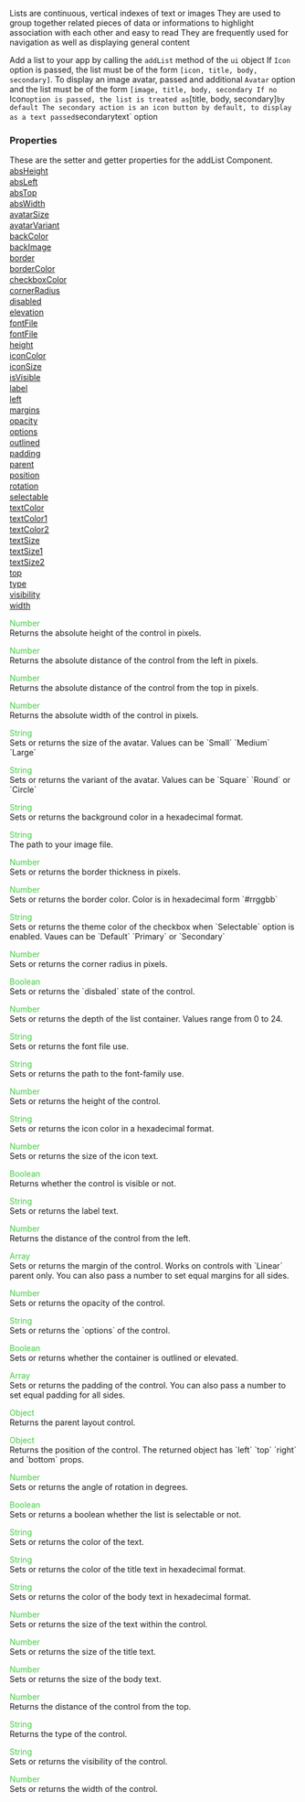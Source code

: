 Lists are continuous, vertical indexes of text or images
They are used to group together related pieces of data or informations to highlight association with each other and easy to read
They are frequently used for navigation as well as displaying general content


Add a list to your app by calling the `addList` method of the `ui` object
If `Icon` option is passed, the list must be of the form `[icon, title, body, secondary]`. To display an image avatar, passed and additional `Avatar` option and the list must be of the form `[image, title, body, secondary
If no `Icon` option is passed, the list is treated as `[title, body, secondary]` by default
The secondary action is an icon button by default, to display as a text passed `secondarytext` option


<h3>Properties</h3>These are the setter and getter properties for the addList Component.<div class="samp" style="margin-top:2px;"><a href="#absheight-0" data-transition="pop" data-rel="popup" class="ui-link">absHeight </a></div><div class="samp" style="margin-top:2px;"><a href="#absleft-5" data-transition="pop" data-rel="popup" class="ui-link">absLeft </a></div><div class="samp" style="margin-top:2px;"><a href="#abstop-10" data-transition="pop" data-rel="popup" class="ui-link">absTop </a></div><div class="samp" style="margin-top:2px;"><a href="#abswidth-15" data-transition="pop" data-rel="popup" class="ui-link">absWidth </a></div><div class="samp" style="margin-top:2px;"><a href="#avatarsize-20" data-transition="pop" data-rel="popup" class="ui-link">avatarSize </a></div><div class="samp" style="margin-top:2px;"><a href="#avatarvariant-25" data-transition="pop" data-rel="popup" class="ui-link">avatarVariant </a></div><div class="samp" style="margin-top:2px;"><a href="#backcolor-30" data-transition="pop" data-rel="popup" class="ui-link">backColor </a></div><div class="samp" style="margin-top:2px;"><a href="#backimage-35" data-transition="pop" data-rel="popup" class="ui-link">backImage </a></div><div class="samp" style="margin-top:2px;"><a href="#border-40" data-transition="pop" data-rel="popup" class="ui-link">border </a></div><div class="samp" style="margin-top:2px;"><a href="#bordercolor-45" data-transition="pop" data-rel="popup" class="ui-link">borderColor </a></div><div class="samp" style="margin-top:2px;"><a href="#checkboxcolor-50" data-transition="pop" data-rel="popup" class="ui-link">checkboxColor </a></div><div class="samp" style="margin-top:2px;"><a href="#cornerradius-55" data-transition="pop" data-rel="popup" class="ui-link">cornerRadius </a></div><div class="samp" style="margin-top:2px;"><a href="#disabled-60" data-transition="pop" data-rel="popup" class="ui-link">disabled </a></div><div class="samp" style="margin-top:2px;"><a href="#elevation-65" data-transition="pop" data-rel="popup" class="ui-link">elevation </a></div><div class="samp" style="margin-top:2px;"><a href="#fontfile-70" data-transition="pop" data-rel="popup" class="ui-link">fontFile </a></div><div class="samp" style="margin-top:2px;"><a href="#fontfile-75" data-transition="pop" data-rel="popup" class="ui-link">fontFile </a></div><div class="samp" style="margin-top:2px;"><a href="#height-80" data-transition="pop" data-rel="popup" class="ui-link">height </a></div><div class="samp" style="margin-top:2px;"><a href="#iconcolor-85" data-transition="pop" data-rel="popup" class="ui-link">iconColor </a></div><div class="samp" style="margin-top:2px;"><a href="#iconsize-90" data-transition="pop" data-rel="popup" class="ui-link">iconSize </a></div><div class="samp" style="margin-top:2px;"><a href="#isvisible-95" data-transition="pop" data-rel="popup" class="ui-link">isVisible </a></div><div class="samp" style="margin-top:2px;"><a href="#label-100" data-transition="pop" data-rel="popup" class="ui-link">label </a></div><div class="samp" style="margin-top:2px;"><a href="#left-105" data-transition="pop" data-rel="popup" class="ui-link">left </a></div><div class="samp" style="margin-top:2px;"><a href="#margins-110" data-transition="pop" data-rel="popup" class="ui-link">margins </a></div><div class="samp" style="margin-top:2px;"><a href="#opacity-115" data-transition="pop" data-rel="popup" class="ui-link">opacity </a></div><div class="samp" style="margin-top:2px;"><a href="#options-120" data-transition="pop" data-rel="popup" class="ui-link">options </a></div><div class="samp" style="margin-top:2px;"><a href="#outlined-125" data-transition="pop" data-rel="popup" class="ui-link">outlined </a></div><div class="samp" style="margin-top:2px;"><a href="#padding-130" data-transition="pop" data-rel="popup" class="ui-link">padding </a></div><div class="samp" style="margin-top:2px;"><a href="#parent-135" data-transition="pop" data-rel="popup" class="ui-link">parent </a></div><div class="samp" style="margin-top:2px;"><a href="#position-140" data-transition="pop" data-rel="popup" class="ui-link">position </a></div><div class="samp" style="margin-top:2px;"><a href="#rotation-145" data-transition="pop" data-rel="popup" class="ui-link">rotation </a></div><div class="samp" style="margin-top:2px;"><a href="#selectable-150" data-transition="pop" data-rel="popup" class="ui-link">selectable </a></div><div class="samp" style="margin-top:2px;"><a href="#textcolor-155" data-transition="pop" data-rel="popup" class="ui-link">textColor </a></div><div class="samp" style="margin-top:2px;"><a href="#textcolor1-160" data-transition="pop" data-rel="popup" class="ui-link">textColor1 </a></div><div class="samp" style="margin-top:2px;"><a href="#textcolor2-165" data-transition="pop" data-rel="popup" class="ui-link">textColor2 </a></div><div class="samp" style="margin-top:2px;"><a href="#textsize-170" data-transition="pop" data-rel="popup" class="ui-link">textSize </a></div><div class="samp" style="margin-top:2px;"><a href="#textsize1-175" data-transition="pop" data-rel="popup" class="ui-link">textSize1 </a></div><div class="samp" style="margin-top:2px;"><a href="#textsize2-180" data-transition="pop" data-rel="popup" class="ui-link">textSize2 </a></div><div class="samp" style="margin-top:2px;"><a href="#top-185" data-transition="pop" data-rel="popup" class="ui-link">top </a></div><div class="samp" style="margin-top:2px;"><a href="#type-190" data-transition="pop" data-rel="popup" class="ui-link">type </a></div><div class="samp" style="margin-top:2px;"><a href="#visibility-195" data-transition="pop" data-rel="popup" class="ui-link">visibility </a></div><div class="samp" style="margin-top:2px;"><a href="#width-200" data-transition="pop" data-rel="popup" class="ui-link">width </a></div>
<div data-role="popup" id="absheight-0" class="ui-content"><p><span style="color:#4c4;">Number</span><br>Returns the absolute height of the control in pixels.</p></div><div data-role="popup" id="absleft-5" class="ui-content"><p><span style="color:#4c4;">Number</span><br>Returns the absolute distance of the control from the left in pixels.</p></div><div data-role="popup" id="abstop-10" class="ui-content"><p><span style="color:#4c4;">Number</span><br>Returns the absolute distance of the control from the top in pixels.</p></div><div data-role="popup" id="abswidth-15" class="ui-content"><p><span style="color:#4c4;">Number</span><br>Returns the absolute width of the control in pixels.</p></div><div data-role="popup" id="avatarsize-20" class="ui-content"><p><span style="color:#4c4;">String</span><br>Sets or returns the size of the avatar. Values can be `Small` `Medium` `Large`</p></div><div data-role="popup" id="avatarvariant-25" class="ui-content"><p><span style="color:#4c4;">String</span><br>Sets or returns the variant of the avatar. Values can be `Square` `Round` or `Circle`</p></div><div data-role="popup" id="backcolor-30" class="ui-content"><p><span style="color:#4c4;">String</span><br>Sets or returns the background color in a hexadecimal format.</p></div><div data-role="popup" id="backimage-35" class="ui-content"><p><span style="color:#4c4;">String</span><br>The path to your image file.</p></div><div data-role="popup" id="border-40" class="ui-content"><p><span style="color:#4c4;">Number</span><br>Sets or returns the border thickness in pixels.</p></div><div data-role="popup" id="bordercolor-45" class="ui-content"><p><span style="color:#4c4;">Number</span><br>Sets or returns the border color. Color is in hexadecimal form `#rrggbb`</p></div><div data-role="popup" id="checkboxcolor-50" class="ui-content"><p><span style="color:#4c4;">String</span><br>Sets or returns the theme color of the checkbox when `Selectable` option is enabled. Vaues can be `Default` `Primary` or `Secondary`</p></div><div data-role="popup" id="cornerradius-55" class="ui-content"><p><span style="color:#4c4;">Number</span><br>Sets or returns the corner radius in pixels.</p></div><div data-role="popup" id="disabled-60" class="ui-content"><p><span style="color:#4c4;">Boolean</span><br>Sets or returns the `disbaled` state of the control.</p></div><div data-role="popup" id="elevation-65" class="ui-content"><p><span style="color:#4c4;">Number</span><br>Sets or returns the depth of the list container. Values range from 0 to 24.</p></div><div data-role="popup" id="fontfile-70" class="ui-content"><p><span style="color:#4c4;">String</span><br>Sets or returns the font file use.</p></div><div data-role="popup" id="fontfile-75" class="ui-content"><p><span style="color:#4c4;">String</span><br>Sets or returns the path to the font-family use.</p></div><div data-role="popup" id="height-80" class="ui-content"><p><span style="color:#4c4;">Number</span><br>Sets or returns the height of the control.</p></div><div data-role="popup" id="iconcolor-85" class="ui-content"><p><span style="color:#4c4;">String</span><br>Sets or returns the icon color in a hexadecimal format.</p></div><div data-role="popup" id="iconsize-90" class="ui-content"><p><span style="color:#4c4;">Number</span><br>Sets or returns the size of the icon text.</p></div><div data-role="popup" id="isvisible-95" class="ui-content"><p><span style="color:#4c4;">Boolean</span><br>Returns whether the control is visible or not.</p></div><div data-role="popup" id="label-100" class="ui-content"><p><span style="color:#4c4;">String</span><br>Sets or returns the label text.</p></div><div data-role="popup" id="left-105" class="ui-content"><p><span style="color:#4c4;">Number</span><br>Returns the distance of the control from the left.</p></div><div data-role="popup" id="margins-110" class="ui-content"><p><span style="color:#4c4;">Array</span><br>Sets or returns the margin of the control. Works on controls with `Linear` parent only. You can also pass a number to set equal margins for all sides.</p></div><div data-role="popup" id="opacity-115" class="ui-content"><p><span style="color:#4c4;">Number</span><br>Sets or returns the opacity of the control.</p></div><div data-role="popup" id="options-120" class="ui-content"><p><span style="color:#4c4;">String</span><br>Sets or returns the `options` of the control.</p></div><div data-role="popup" id="outlined-125" class="ui-content"><p><span style="color:#4c4;">Boolean</span><br>Sets or returns whether the container is outlined or elevated.</p></div><div data-role="popup" id="padding-130" class="ui-content"><p><span style="color:#4c4;">Array</span><br>Sets or returns the padding of the control. You can also pass a number to set equal padding for all sides.</p></div><div data-role="popup" id="parent-135" class="ui-content"><p><span style="color:#4c4;">Object</span><br>Returns the parent layout control.</p></div><div data-role="popup" id="position-140" class="ui-content"><p><span style="color:#4c4;">Object</span><br>Returns the position of the control. The returned object has `left` `top` `right` and `bottom` props.</p></div><div data-role="popup" id="rotation-145" class="ui-content"><p><span style="color:#4c4;">Number</span><br>Sets or returns the angle of rotation in degrees.</p></div><div data-role="popup" id="selectable-150" class="ui-content"><p><span style="color:#4c4;">Boolean</span><br>Sets or returns a boolean whether the list is selectable or not.</p></div><div data-role="popup" id="textcolor-155" class="ui-content"><p><span style="color:#4c4;">String</span><br>Sets or returns the color of the text.</p></div><div data-role="popup" id="textcolor1-160" class="ui-content"><p><span style="color:#4c4;">String</span><br>Sets or returns the color of the title text in hexadecimal format.</p></div><div data-role="popup" id="textcolor2-165" class="ui-content"><p><span style="color:#4c4;">String</span><br>Sets or returns the color of the body text in hexadecimal format.</p></div><div data-role="popup" id="textsize-170" class="ui-content"><p><span style="color:#4c4;">Number</span><br>Sets or returns the size of the text within the control.</p></div><div data-role="popup" id="textsize1-175" class="ui-content"><p><span style="color:#4c4;">Number</span><br>Sets or returns the size of the title text.</p></div><div data-role="popup" id="textsize2-180" class="ui-content"><p><span style="color:#4c4;">Number</span><br>Sets or returns the size of the body text.</p></div><div data-role="popup" id="top-185" class="ui-content"><p><span style="color:#4c4;">Number</span><br>Returns the distance of the control from the top.</p></div><div data-role="popup" id="type-190" class="ui-content"><p><span style="color:#4c4;">String</span><br>Returns the type of the control.</p></div><div data-role="popup" id="visibility-195" class="ui-content"><p><span style="color:#4c4;">String</span><br>Sets or returns the visibility of the control.</p></div><div data-role="popup" id="width-200" class="ui-content"><p><span style="color:#4c4;">Number</span><br>Sets or returns the width of the control.</p></div>